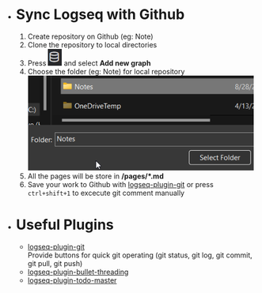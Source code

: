 - # Sync Logseq with Github
  1. Create repository on Github (eg: Note)
  2. Clone the repository to local directories
  3. Press ![image.png](../assets/image_1661680355000_0.png) and select **Add new graph**
  4. Choose the folder (eg: Note) for local repository    
  ![image.png](../assets/image_1661680623972_0.png) 
  5. All the pages will be store in **<your repo>/pages/*.md**
  6. Save your work to Github with [logseq-plugin-git](https://github.com/haydenull/logseq-plugin-git) or press `ctrl+shift+1` to excecute git comment manually
- # Useful Plugins
	- [logseq-plugin-git](https://github.com/haydenull/logseq-plugin-git)  
	  Provide buttons for quick git operating (git status, git log, git commit, git pull, git push)
	- [logseq-plugin-bullet-threading](https://github.com/pengx17/logseq-plugin-bullet-threading)
	- [logseq-plugin-todo-master](https://github.com/pengx17/logseq-plugin-todo-master)